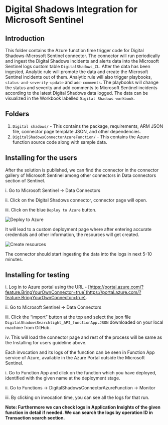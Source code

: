 # Digital Shadows Integration for Microsoft Sentinel

## Introduction

This folder contains the Azure function time trigger code for Digital Shadows-Microsoft Sentinel connector. The connector will run periodically and ingest the Digital Shadows incidents and alerts data into the Microsoft Sentinel logs custom table `DigitalShadows_CL`. After the data has been ingested, Analytic rule will promote the data and create the Microsoft Sentinel incidents out of them. Analytic rule will also trigger playbooks, `status-and-severity-update` and `add-comments`. The playbooks will change the status and severity and add comments to Microsoft Sentinel incidents according to the latest Digital Shadows data logged. The data can be visualized in the Workbook labelled `Digital Shadows workbook`.

## Folders

1. `Digital shadows/` - This contains the package, requirements, ARM JSON file, connector page template JSON, and other dependencies.
2. `DigitalShadowsConnectorAzureFunction/` - This contains the Azure function source code along with sample data.


## Installing for the users

After the solution is published, we can find the connector in the connector gallery of Microsoft Sentinel among other connectors in Data connectors section of Sentinel.

i. Go to Microsoft Sentinel -> Data Connectors

ii. Click on the Digital Shadows connector, connector page will open.

iii. Click on the blue `Deploy to Azure` button.

![Deploy to Azure](https://user-images.githubusercontent.com/88835344/143393168-018f97fb-95c1-4884-ba93-09306dd168b0.png)



It will lead to a custom deployment page where after entering accurate credentials and other information, the resources will get created.


![Create resources](https://user-images.githubusercontent.com/88835344/142581668-5d5dd767-55a2-49fc-a9c9-eb458f75a2a7.png)


The connector should start ingesting the data into the logs in next 5-10 minutes.


## Installing for testing


i. Log in to Azure portal using the URL - [https://portal.azure.com/?feature.BringYourOwnConnector=true](https://portal.azure.com/?feature.BringYourOwnConnector=true).

ii. Go to Microsoft Sentinel -> Data Connectors

iii. Click the “import” button at the top and select the json file `DigitalShadowsSearchlight_API_functionApp.JSON` downloaded on your local machine from GitHub.

iv. This will load the connector page and rest of the process will be same as the Installing for users guideline above.


Each invocation and its logs of the function can be seen in Function App service of Azure, available in the Azure Portal outside the Microsoft Sentinel.

i. Go to Function App and click on the function which you have deployed, identified with the given name at the deployment stage.

ii. Go to Functions -> DigitalShadowsConnectorAzureFunction -> Monitor

iii. By clicking on invocation time, you can see all the logs for that run.

**Note: Furthermore we can check logs in Application Insights of the given function in detail if needed. We can search the logs by operation ID in Transaction search section.**
